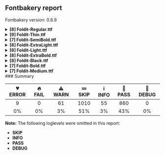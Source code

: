 ## Fontbakery report

Fontbakery version: 0.8.9

<details><summary><b>[8] Foldit-Regular.ttf</b></summary><div><details><summary>💔 <b>ERROR:</b> Check Google Fonts glyph coverage. (<a href="https://font-bakery.readthedocs.io/en/stable/fontbakery/profiles/googlefonts.html#com.google.fonts/check/glyph_coverage">com.google.fonts/check/glyph_coverage</a>)</summary><div>


* 💔 **ERROR** Failed with IndexError: list index out of range
</div></details><details><summary>⚠ <b>WARN:</b> Is there kerning info for non-ligated sequences? (<a href="https://font-bakery.readthedocs.io/en/stable/fontbakery/profiles/googlefonts.html#com.google.fonts/check/kerning_for_non_ligated_sequences">com.google.fonts/check/kerning_for_non_ligated_sequences</a>)</summary><div>


* ⚠ **WARN** GPOS table lacks kerning info for the following non-ligated sequences:

	- f + f

	- f + i

	- i + f

	- f + l

	- l + f 

	- And i + l [code: lacks-kern-info]
</div></details><details><summary>⚠ <b>WARN:</b> Ensure fonts have ScriptLangTags declared on the 'meta' table. (<a href="https://font-bakery.readthedocs.io/en/stable/fontbakery/profiles/googlefonts.html#com.google.fonts/check/meta/script_lang_tags">com.google.fonts/check/meta/script_lang_tags</a>)</summary><div>


* ⚠ **WARN** This font file does not have a 'meta' table. [code: lacks-meta-table]
</div></details><details><summary>⚠ <b>WARN:</b> Check font contains no unreachable glyphs (<a href="https://font-bakery.readthedocs.io/en/stable/fontbakery/profiles/universal.html#com.google.fonts/check/unreachable_glyphs">com.google.fonts/check/unreachable_glyphs</a>)</summary><div>


* ⚠ **WARN** The following glyphs could not be reached by codepoint or substitution rules:

	- uni1EC4.color2

	- uni1EDC.color3

	- uni03060309.case.color4

	- uni1EB4.color3

	- uni0122.color5

	- uni020D.color1

	- uni1EE3.color0

	- Abreve.color2

	- Aringacute.color6

	- uni1EAE.color2 

	- And 3012 more.

Use -F or --full-lists to disable shortening of long lists.
 [code: unreachable-glyphs]
</div></details><details><summary>⚠ <b>WARN:</b> Check if each glyph has the recommended amount of contours. (<a href="https://font-bakery.readthedocs.io/en/stable/fontbakery/profiles/universal.html#com.google.fonts/check/contour_count">com.google.fonts/check/contour_count</a>)</summary><div>


* ⚠ **WARN** This font has a 'Soft Hyphen' character (codepoint 0x00AD) which is supposed to be zero-width and invisible, and is used to mark a hyphenation possibility within a word in the absence of or overriding dictionary hyphenation. It is mostly an obsolete mechanism now, and the character is only included in fonts for legacy codepage coverage. [code: softhyphen]
* ⚠ **WARN** This check inspects the glyph outlines and detects the total number of contours in each of them. The expected values are infered from the typical ammounts of contours observed in a large collection of reference font families. The divergences listed below may simply indicate a significantly different design on some of your glyphs. On the other hand, some of these may flag actual bugs in the font such as glyphs mapped to an incorrect codepoint. Please consider reviewing the design and codepoint assignment of these to make sure they are correct.

The following glyphs do not have the recommended number of contours:

	- Glyph name: one	Contours detected: 2	Expected: 1

	- Glyph name: b	Contours detected: 1	Expected: 2

	- Glyph name: q	Contours detected: 1	Expected: 2

	- Glyph name: section	Contours detected: 1	Expected: 2

	- Glyph name: uni00AD	Contours detected: 1	Expected: 0

	- Glyph name: uni20A9	Contours detected: 6	Expected: 1, 3, 4 or 7

	- Glyph name: b	Contours detected: 1	Expected: 2

	- Glyph name: one	Contours detected: 2	Expected: 1

	- Glyph name: q	Contours detected: 1	Expected: 2

	- Glyph name: section	Contours detected: 1	Expected: 2

	- Glyph name: uni00AD	Contours detected: 1	Expected: 0 

	- And Glyph name: uni20A9	Contours detected: 6	Expected: 1, 3, 4 or 7
 [code: contour-count]
</div></details><details><summary>⚠ <b>WARN:</b> Ensure dotted circle glyph is present and can attach marks. (<a href="https://font-bakery.readthedocs.io/en/stable/fontbakery/profiles/universal.html#com.google.fonts/check/dotted_circle">com.google.fonts/check/dotted_circle</a>)</summary><div>


* ⚠ **WARN** No dotted circle glyph present [code: missing-dotted-circle]
</div></details><details><summary>⚠ <b>WARN:</b> Do outlines contain any jaggy segments? (<a href="https://font-bakery.readthedocs.io/en/stable/fontbakery/profiles/<Section: Outline Correctness Checks>.html#com.google.fonts/check/outline_jaggy_segments">com.google.fonts/check/outline_jaggy_segments</a>)</summary><div>


* ⚠ **WARN** The following glyphs have jaggy segments:

	* colonmonetary (U+20A1): L<<137.0,623.0>--<137.0,100.0>>/L<<137.0,100.0>--<212.0,623.0>> = 8.160774610065934 [code: found-jaggy-segments]
</div></details><details><summary>⚠ <b>WARN:</b> Do outlines contain any semi-vertical or semi-horizontal lines? (<a href="https://font-bakery.readthedocs.io/en/stable/fontbakery/profiles/<Section: Outline Correctness Checks>.html#com.google.fonts/check/outline_semi_vertical">com.google.fonts/check/outline_semi_vertical</a>)</summary><div>


* ⚠ **WARN** The following glyphs have semi-vertical/semi-horizontal lines:

	* M (U+004D): L<<593.0,702.0>--<590.0,0.0>>

	* b (U+0062): L<<134.0,748.0>--<135.0,85.0>>

	* dollar (U+0024): L<<260.0,328.0>--<261.0,85.0>>

	* franc (U+20A3): L<<265.0,170.0>--<150.0,169.0>>

	* plusminus (U+00B1): L<<373.0,171.0>--<45.0,170.0>>

	* q (U+0071): L<<256.0,-200.0>--<255.0,343.0>>

	* sterling (U+00A3): L<<447.0,349.0>--<200.0,348.0>>

	* trademark (U+2122): L<<472.0,442.0>--<471.0,618.0>>

	* uni20BC (U+20BC): L<<182.0,77.0>--<181.0,623.0>>

	* uni20BC (U+20BC): L<<263.0,623.0>--<264.0,100.0>>

	* yen (U+00A5): L<<33.0,247.0>--<166.0,248.0>> 

	* And yen (U+00A5): L<<33.0,336.0>--<164.0,337.0>> [code: found-semi-vertical]
</div></details><br></div></details><details><summary><b>[9] Foldit-Thin.ttf</b></summary><div><details><summary>💔 <b>ERROR:</b> Check Google Fonts glyph coverage. (<a href="https://font-bakery.readthedocs.io/en/stable/fontbakery/profiles/googlefonts.html#com.google.fonts/check/glyph_coverage">com.google.fonts/check/glyph_coverage</a>)</summary><div>


* 💔 **ERROR** Failed with IndexError: list index out of range
</div></details><details><summary>⚠ <b>WARN:</b> Is there kerning info for non-ligated sequences? (<a href="https://font-bakery.readthedocs.io/en/stable/fontbakery/profiles/googlefonts.html#com.google.fonts/check/kerning_for_non_ligated_sequences">com.google.fonts/check/kerning_for_non_ligated_sequences</a>)</summary><div>


* ⚠ **WARN** GPOS table lacks kerning info for the following non-ligated sequences:

	- f + f

	- f + i

	- i + f

	- f + l

	- l + f 

	- And i + l [code: lacks-kern-info]
</div></details><details><summary>⚠ <b>WARN:</b> Ensure fonts have ScriptLangTags declared on the 'meta' table. (<a href="https://font-bakery.readthedocs.io/en/stable/fontbakery/profiles/googlefonts.html#com.google.fonts/check/meta/script_lang_tags">com.google.fonts/check/meta/script_lang_tags</a>)</summary><div>


* ⚠ **WARN** This font file does not have a 'meta' table. [code: lacks-meta-table]
</div></details><details><summary>⚠ <b>WARN:</b> Check font contains no unreachable glyphs (<a href="https://font-bakery.readthedocs.io/en/stable/fontbakery/profiles/universal.html#com.google.fonts/check/unreachable_glyphs">com.google.fonts/check/unreachable_glyphs</a>)</summary><div>


* ⚠ **WARN** The following glyphs could not be reached by codepoint or substitution rules:

	- uni1EC4.color2

	- uni1EDC.color3

	- uni03060309.case.color4

	- uni1EB4.color3

	- uni0122.color5

	- uni020D.color1

	- uni1EE3.color0

	- Abreve.color2

	- Aringacute.color6

	- uni1EAE.color2 

	- And 3012 more.

Use -F or --full-lists to disable shortening of long lists.
 [code: unreachable-glyphs]
</div></details><details><summary>⚠ <b>WARN:</b> Check if each glyph has the recommended amount of contours. (<a href="https://font-bakery.readthedocs.io/en/stable/fontbakery/profiles/universal.html#com.google.fonts/check/contour_count">com.google.fonts/check/contour_count</a>)</summary><div>


* ⚠ **WARN** This font has a 'Soft Hyphen' character (codepoint 0x00AD) which is supposed to be zero-width and invisible, and is used to mark a hyphenation possibility within a word in the absence of or overriding dictionary hyphenation. It is mostly an obsolete mechanism now, and the character is only included in fonts for legacy codepage coverage. [code: softhyphen]
* ⚠ **WARN** This check inspects the glyph outlines and detects the total number of contours in each of them. The expected values are infered from the typical ammounts of contours observed in a large collection of reference font families. The divergences listed below may simply indicate a significantly different design on some of your glyphs. On the other hand, some of these may flag actual bugs in the font such as glyphs mapped to an incorrect codepoint. Please consider reviewing the design and codepoint assignment of these to make sure they are correct.

The following glyphs do not have the recommended number of contours:

	- Glyph name: at	Contours detected: 1	Expected: 2

	- Glyph name: uni00AD	Contours detected: 1	Expected: 0

	- Glyph name: at	Contours detected: 1	Expected: 2 

	- And Glyph name: uni00AD	Contours detected: 1	Expected: 0
 [code: contour-count]
</div></details><details><summary>⚠ <b>WARN:</b> Ensure dotted circle glyph is present and can attach marks. (<a href="https://font-bakery.readthedocs.io/en/stable/fontbakery/profiles/universal.html#com.google.fonts/check/dotted_circle">com.google.fonts/check/dotted_circle</a>)</summary><div>


* ⚠ **WARN** No dotted circle glyph present [code: missing-dotted-circle]
</div></details><details><summary>⚠ <b>WARN:</b> Do any segments have colinear vectors? (<a href="https://font-bakery.readthedocs.io/en/stable/fontbakery/profiles/<Section: Outline Correctness Checks>.html#com.google.fonts/check/outline_colinear_vectors">com.google.fonts/check/outline_colinear_vectors</a>)</summary><div>


* ⚠ **WARN** The following glyphs have colinear vectors:

	* Abreve (U+0102): L<<110.0,781.0>--<91.0,803.0>> -> L<<91.0,803.0>--<60.0,839.0>>

	* Abreve (U+0102): L<<216.0,839.0>--<185.0,803.0>> -> L<<185.0,803.0>--<166.0,781.0>>

	* Ebreve (U+0114): L<<110.0,781.0>--<91.0,803.0>> -> L<<91.0,803.0>--<60.0,839.0>>

	* Ebreve (U+0114): L<<216.0,839.0>--<185.0,803.0>> -> L<<185.0,803.0>--<166.0,781.0>>

	* Gbreve (U+011E): L<<110.0,781.0>--<91.0,803.0>> -> L<<91.0,803.0>--<60.0,839.0>>

	* Gbreve (U+011E): L<<216.0,839.0>--<185.0,803.0>> -> L<<185.0,803.0>--<166.0,781.0>>

	* Ibreve (U+012C): L<<193.0,839.0>--<162.0,803.0>> -> L<<162.0,803.0>--<143.0,781.0>>

	* Ibreve (U+012C): L<<87.0,781.0>--<68.0,803.0>> -> L<<68.0,803.0>--<37.0,839.0>>

	* Lcaron (U+013D): L<<151.0,700.0>--<151.0,699.0>> -> L<<151.0,699.0>--<146.0,570.0>>

	* M (U+004D): L<<343.0,703.0>--<356.0,695.0>> -> L<<356.0,695.0>--<365.0,690.0>> 

	* And 73 more.

Use -F or --full-lists to disable shortening of long lists. [code: found-colinear-vectors]
</div></details><details><summary>⚠ <b>WARN:</b> Do outlines contain any jaggy segments? (<a href="https://font-bakery.readthedocs.io/en/stable/fontbakery/profiles/<Section: Outline Correctness Checks>.html#com.google.fonts/check/outline_jaggy_segments">com.google.fonts/check/outline_jaggy_segments</a>)</summary><div>


* ⚠ **WARN** The following glyphs have jaggy segments:

	* M (U+004D): L<<197.0,-3.0>--<77.0,582.0>>/L<<77.0,582.0>--<77.0,0.0>> = 11.592175410291073

	* M (U+004D): L<<342.0,0.0>--<342.0,579.0>>/L<<342.0,579.0>--<221.0,-3.0>> = 11.744699097555973

	* V (U+0056): L<<47.0,700.0>--<119.0,98.0>>/L<<119.0,98.0>--<183.0,700.0>> = 12.888706108187892

	* colonmonetary (U+20A1): L<<82.0,676.0>--<82.0,377.0>>/L<<82.0,377.0>--<116.0,676.0>> = 6.4873732411041445

	* oslash (U+00F8): L<<124.0,24.0>--<124.0,301.0>>/L<<124.0,301.0>--<74.0,86.0>> = 13.091893064346833

	* oslash (U+00F8): L<<74.0,476.0>--<74.0,177.0>>/L<<74.0,177.0>--<124.0,392.0>> = 13.091893064346833

	* oslashacute (U+01FF): L<<124.0,24.0>--<124.0,301.0>>/L<<124.0,301.0>--<74.0,86.0>> = 13.091893064346833

	* oslashacute (U+01FF): L<<74.0,476.0>--<74.0,177.0>>/L<<74.0,177.0>--<124.0,392.0>> = 13.091893064346833

	* zero (U+0030): L<<200.0,24.0>--<77.0,618.0>>/L<<77.0,618.0>--<77.0,24.0>> = 11.698937608802657 

	* And zero (U+0030): L<<94.0,646.0>--<213.0,73.0>>/L<<213.0,73.0>--<213.0,646.0>> = 11.732346787462378 [code: found-jaggy-segments]
</div></details><details><summary>⚠ <b>WARN:</b> Do outlines contain any semi-vertical or semi-horizontal lines? (<a href="https://font-bakery.readthedocs.io/en/stable/fontbakery/profiles/<Section: Outline Correctness Checks>.html#com.google.fonts/check/outline_semi_vertical">com.google.fonts/check/outline_semi_vertical</a>)</summary><div>


* ⚠ **WARN** The following glyphs have semi-vertical/semi-horizontal lines:

	* Euro (U+20AC): L<<132.0,353.0>--<252.0,354.0>>

	* Euro (U+20AC): L<<132.0,442.0>--<252.0,443.0>>

	* Euro (U+20AC): L<<275.0,330.0>--<132.0,329.0>>

	* Euro (U+20AC): L<<275.0,419.0>--<132.0,418.0>>

	* dollar (U+0024): L<<114.0,24.0>--<113.0,353.0>>

	* g (U+0067): L<<147.0,476.0>--<146.0,-177.0>>

	* gbreve (U+011F): L<<147.0,476.0>--<146.0,-177.0>>

	* gcaron (U+01E7): L<<147.0,476.0>--<146.0,-177.0>>

	* gcircumflex (U+011D): L<<147.0,476.0>--<146.0,-177.0>>

	* gdotaccent (U+0121): L<<147.0,476.0>--<146.0,-177.0>> 

	* And 17 more.

Use -F or --full-lists to disable shortening of long lists. [code: found-semi-vertical]
</div></details><br></div></details><details><summary><b>[7] Foldit-SemiBold.ttf</b></summary><div><details><summary>💔 <b>ERROR:</b> Check Google Fonts glyph coverage. (<a href="https://font-bakery.readthedocs.io/en/stable/fontbakery/profiles/googlefonts.html#com.google.fonts/check/glyph_coverage">com.google.fonts/check/glyph_coverage</a>)</summary><div>


* 💔 **ERROR** Failed with IndexError: list index out of range
</div></details><details><summary>⚠ <b>WARN:</b> Is there kerning info for non-ligated sequences? (<a href="https://font-bakery.readthedocs.io/en/stable/fontbakery/profiles/googlefonts.html#com.google.fonts/check/kerning_for_non_ligated_sequences">com.google.fonts/check/kerning_for_non_ligated_sequences</a>)</summary><div>


* ⚠ **WARN** GPOS table lacks kerning info for the following non-ligated sequences:

	- f + f

	- f + i

	- i + f

	- f + l

	- l + f 

	- And i + l [code: lacks-kern-info]
</div></details><details><summary>⚠ <b>WARN:</b> Ensure fonts have ScriptLangTags declared on the 'meta' table. (<a href="https://font-bakery.readthedocs.io/en/stable/fontbakery/profiles/googlefonts.html#com.google.fonts/check/meta/script_lang_tags">com.google.fonts/check/meta/script_lang_tags</a>)</summary><div>


* ⚠ **WARN** This font file does not have a 'meta' table. [code: lacks-meta-table]
</div></details><details><summary>⚠ <b>WARN:</b> Check font contains no unreachable glyphs (<a href="https://font-bakery.readthedocs.io/en/stable/fontbakery/profiles/universal.html#com.google.fonts/check/unreachable_glyphs">com.google.fonts/check/unreachable_glyphs</a>)</summary><div>


* ⚠ **WARN** The following glyphs could not be reached by codepoint or substitution rules:

	- uni1EC4.color2

	- uni1EDC.color3

	- uni03060309.case.color4

	- uni1EB4.color3

	- uni0122.color5

	- uni020D.color1

	- uni1EE3.color0

	- Abreve.color2

	- Aringacute.color6

	- uni1EAE.color2 

	- And 3012 more.

Use -F or --full-lists to disable shortening of long lists.
 [code: unreachable-glyphs]
</div></details><details><summary>⚠ <b>WARN:</b> Check if each glyph has the recommended amount of contours. (<a href="https://font-bakery.readthedocs.io/en/stable/fontbakery/profiles/universal.html#com.google.fonts/check/contour_count">com.google.fonts/check/contour_count</a>)</summary><div>


* ⚠ **WARN** This font has a 'Soft Hyphen' character (codepoint 0x00AD) which is supposed to be zero-width and invisible, and is used to mark a hyphenation possibility within a word in the absence of or overriding dictionary hyphenation. It is mostly an obsolete mechanism now, and the character is only included in fonts for legacy codepage coverage. [code: softhyphen]
* ⚠ **WARN** This check inspects the glyph outlines and detects the total number of contours in each of them. The expected values are infered from the typical ammounts of contours observed in a large collection of reference font families. The divergences listed below may simply indicate a significantly different design on some of your glyphs. On the other hand, some of these may flag actual bugs in the font such as glyphs mapped to an incorrect codepoint. Please consider reviewing the design and codepoint assignment of these to make sure they are correct.

The following glyphs do not have the recommended number of contours:

	- Glyph name: one	Contours detected: 2	Expected: 1

	- Glyph name: b	Contours detected: 1	Expected: 2

	- Glyph name: q	Contours detected: 1	Expected: 2

	- Glyph name: uni00AD	Contours detected: 1	Expected: 0

	- Glyph name: uni20A6	Contours detected: 4	Expected: 1, 3 or 5

	- Glyph name: uni20A9	Contours detected: 5	Expected: 1, 3, 4 or 7

	- Glyph name: b	Contours detected: 1	Expected: 2

	- Glyph name: one	Contours detected: 2	Expected: 1

	- Glyph name: q	Contours detected: 1	Expected: 2

	- Glyph name: uni00AD	Contours detected: 1	Expected: 0

	- Glyph name: uni20A6	Contours detected: 4	Expected: 1, 3 or 5 

	- And Glyph name: uni20A9	Contours detected: 5	Expected: 1, 3, 4 or 7
 [code: contour-count]
</div></details><details><summary>⚠ <b>WARN:</b> Ensure dotted circle glyph is present and can attach marks. (<a href="https://font-bakery.readthedocs.io/en/stable/fontbakery/profiles/universal.html#com.google.fonts/check/dotted_circle">com.google.fonts/check/dotted_circle</a>)</summary><div>


* ⚠ **WARN** No dotted circle glyph present [code: missing-dotted-circle]
</div></details><details><summary>⚠ <b>WARN:</b> Do outlines contain any semi-vertical or semi-horizontal lines? (<a href="https://font-bakery.readthedocs.io/en/stable/fontbakery/profiles/<Section: Outline Correctness Checks>.html#com.google.fonts/check/outline_semi_vertical">com.google.fonts/check/outline_semi_vertical</a>)</summary><div>


* ⚠ **WARN** The following glyphs have semi-vertical/semi-horizontal lines:

	* M (U+004D): L<<755.0,711.0>--<751.0,0.0>>

	* dollar (U+0024): L<<348.0,309.0>--<349.0,129.0>>

	* franc (U+20A3): L<<327.0,156.0>--<192.0,155.0>>

	* g (U+0067): L<<471.0,385.0>--<470.0,-142.0>>

	* gbreve (U+011F): L<<471.0,385.0>--<470.0,-142.0>>

	* gcaron (U+01E7): L<<471.0,385.0>--<470.0,-142.0>>

	* gcircumflex (U+011D): L<<471.0,385.0>--<470.0,-142.0>>

	* gdotaccent (U+0121): L<<471.0,385.0>--<470.0,-142.0>>

	* greaterequal (U+2265): L<<466.0,112.0>--<40.0,113.0>>

	* k (U+006B): L<<176.0,761.0>--<177.0,0.0>> 

	* And 26 more.

Use -F or --full-lists to disable shortening of long lists. [code: found-semi-vertical]
</div></details><br></div></details><details><summary><b>[8] Foldit-ExtraLight.ttf</b></summary><div><details><summary>💔 <b>ERROR:</b> Check Google Fonts glyph coverage. (<a href="https://font-bakery.readthedocs.io/en/stable/fontbakery/profiles/googlefonts.html#com.google.fonts/check/glyph_coverage">com.google.fonts/check/glyph_coverage</a>)</summary><div>


* 💔 **ERROR** Failed with IndexError: list index out of range
</div></details><details><summary>⚠ <b>WARN:</b> Is there kerning info for non-ligated sequences? (<a href="https://font-bakery.readthedocs.io/en/stable/fontbakery/profiles/googlefonts.html#com.google.fonts/check/kerning_for_non_ligated_sequences">com.google.fonts/check/kerning_for_non_ligated_sequences</a>)</summary><div>


* ⚠ **WARN** GPOS table lacks kerning info for the following non-ligated sequences:

	- f + f

	- f + i

	- i + f

	- f + l

	- l + f 

	- And i + l [code: lacks-kern-info]
</div></details><details><summary>⚠ <b>WARN:</b> Ensure fonts have ScriptLangTags declared on the 'meta' table. (<a href="https://font-bakery.readthedocs.io/en/stable/fontbakery/profiles/googlefonts.html#com.google.fonts/check/meta/script_lang_tags">com.google.fonts/check/meta/script_lang_tags</a>)</summary><div>


* ⚠ **WARN** This font file does not have a 'meta' table. [code: lacks-meta-table]
</div></details><details><summary>⚠ <b>WARN:</b> Check font contains no unreachable glyphs (<a href="https://font-bakery.readthedocs.io/en/stable/fontbakery/profiles/universal.html#com.google.fonts/check/unreachable_glyphs">com.google.fonts/check/unreachable_glyphs</a>)</summary><div>


* ⚠ **WARN** The following glyphs could not be reached by codepoint or substitution rules:

	- uni1EC4.color2

	- uni1EDC.color3

	- uni03060309.case.color4

	- uni1EB4.color3

	- uni0122.color5

	- uni020D.color1

	- uni1EE3.color0

	- Abreve.color2

	- Aringacute.color6

	- uni1EAE.color2 

	- And 3012 more.

Use -F or --full-lists to disable shortening of long lists.
 [code: unreachable-glyphs]
</div></details><details><summary>⚠ <b>WARN:</b> Check if each glyph has the recommended amount of contours. (<a href="https://font-bakery.readthedocs.io/en/stable/fontbakery/profiles/universal.html#com.google.fonts/check/contour_count">com.google.fonts/check/contour_count</a>)</summary><div>


* ⚠ **WARN** This font has a 'Soft Hyphen' character (codepoint 0x00AD) which is supposed to be zero-width and invisible, and is used to mark a hyphenation possibility within a word in the absence of or overriding dictionary hyphenation. It is mostly an obsolete mechanism now, and the character is only included in fonts for legacy codepage coverage. [code: softhyphen]
* ⚠ **WARN** This check inspects the glyph outlines and detects the total number of contours in each of them. The expected values are infered from the typical ammounts of contours observed in a large collection of reference font families. The divergences listed below may simply indicate a significantly different design on some of your glyphs. On the other hand, some of these may flag actual bugs in the font such as glyphs mapped to an incorrect codepoint. Please consider reviewing the design and codepoint assignment of these to make sure they are correct.

The following glyphs do not have the recommended number of contours:

	- Glyph name: one	Contours detected: 2	Expected: 1

	- Glyph name: b	Contours detected: 1	Expected: 2

	- Glyph name: q	Contours detected: 1	Expected: 2

	- Glyph name: uni00AD	Contours detected: 1	Expected: 0

	- Glyph name: b	Contours detected: 1	Expected: 2

	- Glyph name: one	Contours detected: 2	Expected: 1

	- Glyph name: q	Contours detected: 1	Expected: 2 

	- And Glyph name: uni00AD	Contours detected: 1	Expected: 0
 [code: contour-count]
</div></details><details><summary>⚠ <b>WARN:</b> Ensure dotted circle glyph is present and can attach marks. (<a href="https://font-bakery.readthedocs.io/en/stable/fontbakery/profiles/universal.html#com.google.fonts/check/dotted_circle">com.google.fonts/check/dotted_circle</a>)</summary><div>


* ⚠ **WARN** No dotted circle glyph present [code: missing-dotted-circle]
</div></details><details><summary>⚠ <b>WARN:</b> Do outlines contain any jaggy segments? (<a href="https://font-bakery.readthedocs.io/en/stable/fontbakery/profiles/<Section: Outline Correctness Checks>.html#com.google.fonts/check/outline_jaggy_segments">com.google.fonts/check/outline_jaggy_segments</a>)</summary><div>


* ⚠ **WARN** The following glyphs have jaggy segments:

	* M (U+004D): L<<210.0,-3.0>--<87.0,545.0>>/L<<87.0,545.0>--<87.0,0.0>> = 12.650525095506046

	* M (U+004D): L<<369.0,0.0>--<369.0,558.0>>/L<<369.0,558.0>--<245.0,-3.0>> = 12.463907854506944

	* colonmonetary (U+20A1): L<<91.0,667.0>--<91.0,320.0>>/L<<91.0,320.0>--<133.0,667.0>> = 6.9013646904254555

	* zero (U+0030): L<<109.0,638.0>--<228.0,104.0>>/L<<228.0,104.0>--<228.0,638.0>> = 12.56288529009344 

	* And zero (U+0030): L<<211.0,35.0>--<87.0,596.0>>/L<<87.0,596.0>--<87.0,35.0>> = 12.463907854506944 [code: found-jaggy-segments]
</div></details><details><summary>⚠ <b>WARN:</b> Do outlines contain any semi-vertical or semi-horizontal lines? (<a href="https://font-bakery.readthedocs.io/en/stable/fontbakery/profiles/<Section: Outline Correctness Checks>.html#com.google.fonts/check/outline_semi_vertical">com.google.fonts/check/outline_semi_vertical</a>)</summary><div>


* ⚠ **WARN** The following glyphs have semi-vertical/semi-horizontal lines:

	* Euro (U+20AC): L<<142.0,352.0>--<279.0,353.0>>

	* Euro (U+20AC): L<<142.0,441.0>--<279.0,442.0>>

	* Euro (U+20AC): L<<302.0,329.0>--<142.0,328.0>>

	* Euro (U+20AC): L<<302.0,418.0>--<142.0,417.0>>

	* Lcaron (U+013D): L<<136.0,570.0>--<135.0,704.0>>

	* M (U+004D): L<<405.0,691.0>--<404.0,0.0>>

	* dcaron (U+010F): L<<213.0,599.0>--<212.0,733.0>>

	* dollar (U+0024): L<<125.0,381.0>--<124.0,667.0>>

	* dollar (U+0024): L<<158.0,667.0>--<159.0,381.0>>

	* g (U+0067): L<<179.0,467.0>--<178.0,-174.0>> 

	* And 24 more.

Use -F or --full-lists to disable shortening of long lists. [code: found-semi-vertical]
</div></details><br></div></details><details><summary><b>[8] Foldit-Light.ttf</b></summary><div><details><summary>💔 <b>ERROR:</b> Check Google Fonts glyph coverage. (<a href="https://font-bakery.readthedocs.io/en/stable/fontbakery/profiles/googlefonts.html#com.google.fonts/check/glyph_coverage">com.google.fonts/check/glyph_coverage</a>)</summary><div>


* 💔 **ERROR** Failed with IndexError: list index out of range
</div></details><details><summary>⚠ <b>WARN:</b> Is there kerning info for non-ligated sequences? (<a href="https://font-bakery.readthedocs.io/en/stable/fontbakery/profiles/googlefonts.html#com.google.fonts/check/kerning_for_non_ligated_sequences">com.google.fonts/check/kerning_for_non_ligated_sequences</a>)</summary><div>


* ⚠ **WARN** GPOS table lacks kerning info for the following non-ligated sequences:

	- f + f

	- f + i

	- i + f

	- f + l

	- l + f 

	- And i + l [code: lacks-kern-info]
</div></details><details><summary>⚠ <b>WARN:</b> Ensure fonts have ScriptLangTags declared on the 'meta' table. (<a href="https://font-bakery.readthedocs.io/en/stable/fontbakery/profiles/googlefonts.html#com.google.fonts/check/meta/script_lang_tags">com.google.fonts/check/meta/script_lang_tags</a>)</summary><div>


* ⚠ **WARN** This font file does not have a 'meta' table. [code: lacks-meta-table]
</div></details><details><summary>⚠ <b>WARN:</b> Check font contains no unreachable glyphs (<a href="https://font-bakery.readthedocs.io/en/stable/fontbakery/profiles/universal.html#com.google.fonts/check/unreachable_glyphs">com.google.fonts/check/unreachable_glyphs</a>)</summary><div>


* ⚠ **WARN** The following glyphs could not be reached by codepoint or substitution rules:

	- uni1EC4.color2

	- uni1EDC.color3

	- uni03060309.case.color4

	- uni1EB4.color3

	- uni0122.color5

	- uni020D.color1

	- uni1EE3.color0

	- Abreve.color2

	- Aringacute.color6

	- uni1EAE.color2 

	- And 3012 more.

Use -F or --full-lists to disable shortening of long lists.
 [code: unreachable-glyphs]
</div></details><details><summary>⚠ <b>WARN:</b> Check if each glyph has the recommended amount of contours. (<a href="https://font-bakery.readthedocs.io/en/stable/fontbakery/profiles/universal.html#com.google.fonts/check/contour_count">com.google.fonts/check/contour_count</a>)</summary><div>


* ⚠ **WARN** This font has a 'Soft Hyphen' character (codepoint 0x00AD) which is supposed to be zero-width and invisible, and is used to mark a hyphenation possibility within a word in the absence of or overriding dictionary hyphenation. It is mostly an obsolete mechanism now, and the character is only included in fonts for legacy codepage coverage. [code: softhyphen]
* ⚠ **WARN** This check inspects the glyph outlines and detects the total number of contours in each of them. The expected values are infered from the typical ammounts of contours observed in a large collection of reference font families. The divergences listed below may simply indicate a significantly different design on some of your glyphs. On the other hand, some of these may flag actual bugs in the font such as glyphs mapped to an incorrect codepoint. Please consider reviewing the design and codepoint assignment of these to make sure they are correct.

The following glyphs do not have the recommended number of contours:

	- Glyph name: one	Contours detected: 2	Expected: 1

	- Glyph name: b	Contours detected: 1	Expected: 2

	- Glyph name: q	Contours detected: 1	Expected: 2

	- Glyph name: uni00AD	Contours detected: 1	Expected: 0

	- Glyph name: b	Contours detected: 1	Expected: 2

	- Glyph name: one	Contours detected: 2	Expected: 1

	- Glyph name: q	Contours detected: 1	Expected: 2 

	- And Glyph name: uni00AD	Contours detected: 1	Expected: 0
 [code: contour-count]
</div></details><details><summary>⚠ <b>WARN:</b> Ensure dotted circle glyph is present and can attach marks. (<a href="https://font-bakery.readthedocs.io/en/stable/fontbakery/profiles/universal.html#com.google.fonts/check/dotted_circle">com.google.fonts/check/dotted_circle</a>)</summary><div>


* ⚠ **WARN** No dotted circle glyph present [code: missing-dotted-circle]
</div></details><details><summary>⚠ <b>WARN:</b> Do outlines contain any jaggy segments? (<a href="https://font-bakery.readthedocs.io/en/stable/fontbakery/profiles/<Section: Outline Correctness Checks>.html#com.google.fonts/check/outline_jaggy_segments">com.google.fonts/check/outline_jaggy_segments</a>)</summary><div>


* ⚠ **WARN** The following glyphs have jaggy segments:

	* M (U+004D): L<<422.0,0.0>--<422.0,522.0>>/L<<422.0,522.0>--<292.0,-3.0>> = 13.907777809854704

	* colonmonetary (U+20A1): L<<109.0,650.0>--<109.0,222.0>>/L<<109.0,222.0>--<164.0,650.0>> = 7.322644008425584

	* zero (U+0030): L<<137.0,624.0>--<256.0,156.0>>/L<<256.0,156.0>--<256.0,624.0>> = 14.266461332998118 

	* And zero (U+0030): L<<233.0,55.0>--<105.0,560.0>>/L<<105.0,560.0>--<105.0,55.0>> = 14.222960896604942 [code: found-jaggy-segments]
</div></details><details><summary>⚠ <b>WARN:</b> Do outlines contain any semi-vertical or semi-horizontal lines? (<a href="https://font-bakery.readthedocs.io/en/stable/fontbakery/profiles/<Section: Outline Correctness Checks>.html#com.google.fonts/check/outline_semi_vertical">com.google.fonts/check/outline_semi_vertical</a>)</summary><div>


* ⚠ **WARN** The following glyphs have semi-vertical/semi-horizontal lines:

	* G (U+0047): L<<147.0,389.0>--<270.0,390.0>>

	* Gbreve (U+011E): L<<147.0,389.0>--<270.0,390.0>>

	* Gcaron (U+01E6): L<<147.0,389.0>--<270.0,390.0>>

	* Gcircumflex (U+011C): L<<147.0,389.0>--<270.0,390.0>>

	* Gdotaccent (U+0120): L<<147.0,389.0>--<270.0,390.0>>

	* M (U+004D): L<<479.0,696.0>--<478.0,0.0>>

	* T (U+0054): L<<166.0,0.0>--<167.0,650.0>>

	* Tbar (U+0166): L<<166.0,388.0>--<167.0,650.0>>

	* Tcaron (U+0164): L<<166.0,0.0>--<167.0,650.0>>

	* dollar (U+0024): L<<146.0,389.0>--<145.0,650.0>> 

	* And 31 more.

Use -F or --full-lists to disable shortening of long lists. [code: found-semi-vertical]
</div></details><br></div></details><details><summary><b>[8] Foldit-ExtraBold.ttf</b></summary><div><details><summary>💔 <b>ERROR:</b> Check Google Fonts glyph coverage. (<a href="https://font-bakery.readthedocs.io/en/stable/fontbakery/profiles/googlefonts.html#com.google.fonts/check/glyph_coverage">com.google.fonts/check/glyph_coverage</a>)</summary><div>


* 💔 **ERROR** Failed with IndexError: list index out of range
</div></details><details><summary>⚠ <b>WARN:</b> Is there kerning info for non-ligated sequences? (<a href="https://font-bakery.readthedocs.io/en/stable/fontbakery/profiles/googlefonts.html#com.google.fonts/check/kerning_for_non_ligated_sequences">com.google.fonts/check/kerning_for_non_ligated_sequences</a>)</summary><div>


* ⚠ **WARN** GPOS table lacks kerning info for the following non-ligated sequences:

	- f + f

	- f + i

	- i + f

	- f + l

	- l + f 

	- And i + l [code: lacks-kern-info]
</div></details><details><summary>⚠ <b>WARN:</b> Ensure fonts have ScriptLangTags declared on the 'meta' table. (<a href="https://font-bakery.readthedocs.io/en/stable/fontbakery/profiles/googlefonts.html#com.google.fonts/check/meta/script_lang_tags">com.google.fonts/check/meta/script_lang_tags</a>)</summary><div>


* ⚠ **WARN** This font file does not have a 'meta' table. [code: lacks-meta-table]
</div></details><details><summary>⚠ <b>WARN:</b> Check font contains no unreachable glyphs (<a href="https://font-bakery.readthedocs.io/en/stable/fontbakery/profiles/universal.html#com.google.fonts/check/unreachable_glyphs">com.google.fonts/check/unreachable_glyphs</a>)</summary><div>


* ⚠ **WARN** The following glyphs could not be reached by codepoint or substitution rules:

	- uni1EC4.color2

	- uni1EDC.color3

	- uni03060309.case.color4

	- uni1EB4.color3

	- uni0122.color5

	- uni020D.color1

	- uni1EE3.color0

	- Abreve.color2

	- Aringacute.color6

	- uni1EAE.color2 

	- And 3012 more.

Use -F or --full-lists to disable shortening of long lists.
 [code: unreachable-glyphs]
</div></details><details><summary>⚠ <b>WARN:</b> Check if each glyph has the recommended amount of contours. (<a href="https://font-bakery.readthedocs.io/en/stable/fontbakery/profiles/universal.html#com.google.fonts/check/contour_count">com.google.fonts/check/contour_count</a>)</summary><div>


* ⚠ **WARN** This font has a 'Soft Hyphen' character (codepoint 0x00AD) which is supposed to be zero-width and invisible, and is used to mark a hyphenation possibility within a word in the absence of or overriding dictionary hyphenation. It is mostly an obsolete mechanism now, and the character is only included in fonts for legacy codepage coverage. [code: softhyphen]
* ⚠ **WARN** This check inspects the glyph outlines and detects the total number of contours in each of them. The expected values are infered from the typical ammounts of contours observed in a large collection of reference font families. The divergences listed below may simply indicate a significantly different design on some of your glyphs. On the other hand, some of these may flag actual bugs in the font such as glyphs mapped to an incorrect codepoint. Please consider reviewing the design and codepoint assignment of these to make sure they are correct.

The following glyphs do not have the recommended number of contours:

	- Glyph name: one	Contours detected: 2	Expected: 1

	- Glyph name: b	Contours detected: 1	Expected: 2

	- Glyph name: uni00AD	Contours detected: 1	Expected: 0

	- Glyph name: thorn	Contours detected: 3	Expected: 2

	- Glyph name: uni20A6	Contours detected: 2	Expected: 1, 3 or 5

	- Glyph name: uni20A9	Contours detected: 5	Expected: 1, 3, 4 or 7

	- Glyph name: b	Contours detected: 1	Expected: 2

	- Glyph name: one	Contours detected: 2	Expected: 1

	- Glyph name: thorn	Contours detected: 3	Expected: 2

	- Glyph name: uni00AD	Contours detected: 1	Expected: 0

	- Glyph name: uni20A6	Contours detected: 2	Expected: 1, 3 or 5 

	- And Glyph name: uni20A9	Contours detected: 5	Expected: 1, 3, 4 or 7
 [code: contour-count]
</div></details><details><summary>⚠ <b>WARN:</b> Ensure dotted circle glyph is present and can attach marks. (<a href="https://font-bakery.readthedocs.io/en/stable/fontbakery/profiles/universal.html#com.google.fonts/check/dotted_circle">com.google.fonts/check/dotted_circle</a>)</summary><div>


* ⚠ **WARN** No dotted circle glyph present [code: missing-dotted-circle]
</div></details><details><summary>⚠ <b>WARN:</b> Do outlines contain any jaggy segments? (<a href="https://font-bakery.readthedocs.io/en/stable/fontbakery/profiles/<Section: Outline Correctness Checks>.html#com.google.fonts/check/outline_jaggy_segments">com.google.fonts/check/outline_jaggy_segments</a>)</summary><div>


* ⚠ **WARN** The following glyphs have jaggy segments:

	* q (U+0071): L<<517.0,-200.0>--<516.0,83.0>>/L<<516.0,83.0>--<516.0,0.0>> = 0.20245774221736668 [code: found-jaggy-segments]
</div></details><details><summary>⚠ <b>WARN:</b> Do outlines contain any semi-vertical or semi-horizontal lines? (<a href="https://font-bakery.readthedocs.io/en/stable/fontbakery/profiles/<Section: Outline Correctness Checks>.html#com.google.fonts/check/outline_semi_vertical">com.google.fonts/check/outline_semi_vertical</a>)</summary><div>


* ⚠ **WARN** The following glyphs have semi-vertical/semi-horizontal lines:

	* T (U+0054): L<<277.0,0.0>--<278.0,519.0>>

	* Tcaron (U+0164): L<<277.0,0.0>--<278.0,519.0>>

	* ae (U+00E6): L<<1026.0,218.0>--<738.0,217.0>>

	* aeacute (U+01FD): L<<1026.0,218.0>--<738.0,217.0>>

	* ampersand (U+0026): L<<941.0,1.0>--<714.0,0.0>>

	* b (U+0062): L<<251.0,783.0>--<252.0,206.0>>

	* e (U+0065): L<<532.0,218.0>--<243.0,217.0>>

	* eacute (U+00E9): L<<532.0,218.0>--<243.0,217.0>>

	* ebreve (U+0115): L<<532.0,218.0>--<243.0,217.0>>

	* ecaron (U+011B): L<<532.0,218.0>--<243.0,217.0>> 

	* And 49 more.

Use -F or --full-lists to disable shortening of long lists. [code: found-semi-vertical]
</div></details><br></div></details><details><summary><b>[8] Foldit-Black.ttf</b></summary><div><details><summary>💔 <b>ERROR:</b> Check Google Fonts glyph coverage. (<a href="https://font-bakery.readthedocs.io/en/stable/fontbakery/profiles/googlefonts.html#com.google.fonts/check/glyph_coverage">com.google.fonts/check/glyph_coverage</a>)</summary><div>


* 💔 **ERROR** Failed with IndexError: list index out of range
</div></details><details><summary>⚠ <b>WARN:</b> Is there kerning info for non-ligated sequences? (<a href="https://font-bakery.readthedocs.io/en/stable/fontbakery/profiles/googlefonts.html#com.google.fonts/check/kerning_for_non_ligated_sequences">com.google.fonts/check/kerning_for_non_ligated_sequences</a>)</summary><div>


* ⚠ **WARN** GPOS table lacks kerning info for the following non-ligated sequences:

	- f + f

	- f + i

	- i + f

	- f + l

	- l + f 

	- And i + l [code: lacks-kern-info]
</div></details><details><summary>⚠ <b>WARN:</b> Ensure fonts have ScriptLangTags declared on the 'meta' table. (<a href="https://font-bakery.readthedocs.io/en/stable/fontbakery/profiles/googlefonts.html#com.google.fonts/check/meta/script_lang_tags">com.google.fonts/check/meta/script_lang_tags</a>)</summary><div>


* ⚠ **WARN** This font file does not have a 'meta' table. [code: lacks-meta-table]
</div></details><details><summary>⚠ <b>WARN:</b> Check font contains no unreachable glyphs (<a href="https://font-bakery.readthedocs.io/en/stable/fontbakery/profiles/universal.html#com.google.fonts/check/unreachable_glyphs">com.google.fonts/check/unreachable_glyphs</a>)</summary><div>


* ⚠ **WARN** The following glyphs could not be reached by codepoint or substitution rules:

	- uni1EC4.color2

	- uni1EDC.color3

	- uni03060309.case.color4

	- uni1EB4.color3

	- uni0122.color5

	- uni020D.color1

	- uni1EE3.color0

	- Abreve.color2

	- Aringacute.color6

	- uni1EAE.color2 

	- And 3012 more.

Use -F or --full-lists to disable shortening of long lists.
 [code: unreachable-glyphs]
</div></details><details><summary>⚠ <b>WARN:</b> Check if each glyph has the recommended amount of contours. (<a href="https://font-bakery.readthedocs.io/en/stable/fontbakery/profiles/universal.html#com.google.fonts/check/contour_count">com.google.fonts/check/contour_count</a>)</summary><div>


* ⚠ **WARN** This font has a 'Soft Hyphen' character (codepoint 0x00AD) which is supposed to be zero-width and invisible, and is used to mark a hyphenation possibility within a word in the absence of or overriding dictionary hyphenation. It is mostly an obsolete mechanism now, and the character is only included in fonts for legacy codepage coverage. [code: softhyphen]
* ⚠ **WARN** This check inspects the glyph outlines and detects the total number of contours in each of them. The expected values are infered from the typical ammounts of contours observed in a large collection of reference font families. The divergences listed below may simply indicate a significantly different design on some of your glyphs. On the other hand, some of these may flag actual bugs in the font such as glyphs mapped to an incorrect codepoint. Please consider reviewing the design and codepoint assignment of these to make sure they are correct.

The following glyphs do not have the recommended number of contours:

	- Glyph name: one	Contours detected: 2	Expected: 1

	- Glyph name: b	Contours detected: 1	Expected: 2

	- Glyph name: uni00AD	Contours detected: 1	Expected: 0

	- Glyph name: thorn	Contours detected: 3	Expected: 2

	- Glyph name: uni20A6	Contours detected: 2	Expected: 1, 3 or 5

	- Glyph name: uni20A9	Contours detected: 5	Expected: 1, 3, 4 or 7

	- Glyph name: b	Contours detected: 1	Expected: 2

	- Glyph name: one	Contours detected: 2	Expected: 1

	- Glyph name: thorn	Contours detected: 3	Expected: 2

	- Glyph name: uni00AD	Contours detected: 1	Expected: 0

	- Glyph name: uni20A6	Contours detected: 2	Expected: 1, 3 or 5 

	- And Glyph name: uni20A9	Contours detected: 5	Expected: 1, 3, 4 or 7
 [code: contour-count]
</div></details><details><summary>⚠ <b>WARN:</b> Ensure dotted circle glyph is present and can attach marks. (<a href="https://font-bakery.readthedocs.io/en/stable/fontbakery/profiles/universal.html#com.google.fonts/check/dotted_circle">com.google.fonts/check/dotted_circle</a>)</summary><div>


* ⚠ **WARN** No dotted circle glyph present [code: missing-dotted-circle]
</div></details><details><summary>⚠ <b>WARN:</b> Do outlines contain any jaggy segments? (<a href="https://font-bakery.readthedocs.io/en/stable/fontbakery/profiles/<Section: Outline Correctness Checks>.html#com.google.fonts/check/outline_jaggy_segments">com.google.fonts/check/outline_jaggy_segments</a>)</summary><div>


* ⚠ **WARN** The following glyphs have jaggy segments:

	* asterisk (U+002A): L<<225.0,442.0>--<211.0,351.0>>/L<<211.0,351.0>--<271.0,730.0>> = 0.24975216281029114

	* d (U+0064): L<<862.0,289.0>--<861.0,290.0>>/L<<861.0,290.0>--<863.0,287.0>> = 11.309932474020227

	* dcaron (U+010F): L<<862.0,289.0>--<861.0,290.0>>/L<<861.0,290.0>--<863.0,287.0>> = 11.309932474020227

	* dcroat (U+0111): L<<862.0,289.0>--<861.0,290.0>>/L<<861.0,290.0>--<863.0,287.0>> = 11.309932474020227

	* dong (U+20AB): L<<852.0,319.0>--<849.0,322.0>>/L<<849.0,322.0>--<853.0,317.0>> = 6.3401917459097925

	* oe (U+0153): L<<1201.0,221.0>--<842.0,220.0>>/L<<842.0,220.0>--<842.0,220.0>> = 0.15959785884710373

	* p (U+0070): L<<36.0,241.0>--<39.0,238.0>>/L<<39.0,238.0>--<35.0,243.0>> = 6.340191745909908 

	* And uni01C6 (U+01C6): L<<862.0,289.0>--<861.0,290.0>>/L<<861.0,290.0>--<863.0,287.0>> = 11.309932474020227 [code: found-jaggy-segments]
</div></details><details><summary>⚠ <b>WARN:</b> Do outlines contain any semi-vertical or semi-horizontal lines? (<a href="https://font-bakery.readthedocs.io/en/stable/fontbakery/profiles/<Section: Outline Correctness Checks>.html#com.google.fonts/check/outline_semi_vertical">com.google.fonts/check/outline_semi_vertical</a>)</summary><div>


* ⚠ **WARN** The following glyphs have semi-vertical/semi-horizontal lines:

	* Euro (U+20AC): L<<344.0,333.0>--<824.0,334.0>>

	* Euro (U+20AC): L<<344.0,422.0>--<824.0,423.0>>

	* Euro (U+20AC): L<<847.0,310.0>--<344.0,309.0>>

	* Euro (U+20AC): L<<847.0,399.0>--<344.0,398.0>>

	* G (U+0047): L<<299.0,466.0>--<728.0,467.0>>

	* Gbreve (U+011E): L<<299.0,466.0>--<728.0,467.0>>

	* Gcaron (U+01E6): L<<299.0,466.0>--<728.0,467.0>>

	* Gcircumflex (U+011C): L<<299.0,466.0>--<728.0,467.0>>

	* Gdotaccent (U+0120): L<<299.0,466.0>--<728.0,467.0>>

	* T (U+0054): L<<305.0,0.0>--<306.0,486.0>> 

	* And 63 more.

Use -F or --full-lists to disable shortening of long lists. [code: found-semi-vertical]
</div></details><br></div></details><details><summary><b>[7] Foldit-Bold.ttf</b></summary><div><details><summary>💔 <b>ERROR:</b> Check Google Fonts glyph coverage. (<a href="https://font-bakery.readthedocs.io/en/stable/fontbakery/profiles/googlefonts.html#com.google.fonts/check/glyph_coverage">com.google.fonts/check/glyph_coverage</a>)</summary><div>


* 💔 **ERROR** Failed with IndexError: list index out of range
</div></details><details><summary>⚠ <b>WARN:</b> Is there kerning info for non-ligated sequences? (<a href="https://font-bakery.readthedocs.io/en/stable/fontbakery/profiles/googlefonts.html#com.google.fonts/check/kerning_for_non_ligated_sequences">com.google.fonts/check/kerning_for_non_ligated_sequences</a>)</summary><div>


* ⚠ **WARN** GPOS table lacks kerning info for the following non-ligated sequences:

	- f + f

	- f + i

	- i + f

	- f + l

	- l + f 

	- And i + l [code: lacks-kern-info]
</div></details><details><summary>⚠ <b>WARN:</b> Ensure fonts have ScriptLangTags declared on the 'meta' table. (<a href="https://font-bakery.readthedocs.io/en/stable/fontbakery/profiles/googlefonts.html#com.google.fonts/check/meta/script_lang_tags">com.google.fonts/check/meta/script_lang_tags</a>)</summary><div>


* ⚠ **WARN** This font file does not have a 'meta' table. [code: lacks-meta-table]
</div></details><details><summary>⚠ <b>WARN:</b> Check font contains no unreachable glyphs (<a href="https://font-bakery.readthedocs.io/en/stable/fontbakery/profiles/universal.html#com.google.fonts/check/unreachable_glyphs">com.google.fonts/check/unreachable_glyphs</a>)</summary><div>


* ⚠ **WARN** The following glyphs could not be reached by codepoint or substitution rules:

	- uni1EC4.color2

	- uni1EDC.color3

	- uni03060309.case.color4

	- uni1EB4.color3

	- uni0122.color5

	- uni020D.color1

	- uni1EE3.color0

	- Abreve.color2

	- Aringacute.color6

	- uni1EAE.color2 

	- And 3012 more.

Use -F or --full-lists to disable shortening of long lists.
 [code: unreachable-glyphs]
</div></details><details><summary>⚠ <b>WARN:</b> Check if each glyph has the recommended amount of contours. (<a href="https://font-bakery.readthedocs.io/en/stable/fontbakery/profiles/universal.html#com.google.fonts/check/contour_count">com.google.fonts/check/contour_count</a>)</summary><div>


* ⚠ **WARN** This font has a 'Soft Hyphen' character (codepoint 0x00AD) which is supposed to be zero-width and invisible, and is used to mark a hyphenation possibility within a word in the absence of or overriding dictionary hyphenation. It is mostly an obsolete mechanism now, and the character is only included in fonts for legacy codepage coverage. [code: softhyphen]
* ⚠ **WARN** This check inspects the glyph outlines and detects the total number of contours in each of them. The expected values are infered from the typical ammounts of contours observed in a large collection of reference font families. The divergences listed below may simply indicate a significantly different design on some of your glyphs. On the other hand, some of these may flag actual bugs in the font such as glyphs mapped to an incorrect codepoint. Please consider reviewing the design and codepoint assignment of these to make sure they are correct.

The following glyphs do not have the recommended number of contours:

	- Glyph name: one	Contours detected: 2	Expected: 1

	- Glyph name: b	Contours detected: 1	Expected: 2

	- Glyph name: q	Contours detected: 1	Expected: 2

	- Glyph name: uni00AD	Contours detected: 1	Expected: 0

	- Glyph name: thorn	Contours detected: 3	Expected: 2

	- Glyph name: uni20A6	Contours detected: 4	Expected: 1, 3 or 5

	- Glyph name: uni20A9	Contours detected: 5	Expected: 1, 3, 4 or 7

	- Glyph name: b	Contours detected: 1	Expected: 2

	- Glyph name: one	Contours detected: 2	Expected: 1

	- Glyph name: q	Contours detected: 1	Expected: 2 

	- And 4 more.

Use -F or --full-lists to disable shortening of long lists.
 [code: contour-count]
</div></details><details><summary>⚠ <b>WARN:</b> Ensure dotted circle glyph is present and can attach marks. (<a href="https://font-bakery.readthedocs.io/en/stable/fontbakery/profiles/universal.html#com.google.fonts/check/dotted_circle">com.google.fonts/check/dotted_circle</a>)</summary><div>


* ⚠ **WARN** No dotted circle glyph present [code: missing-dotted-circle]
</div></details><details><summary>⚠ <b>WARN:</b> Do outlines contain any semi-vertical or semi-horizontal lines? (<a href="https://font-bakery.readthedocs.io/en/stable/fontbakery/profiles/<Section: Outline Correctness Checks>.html#com.google.fonts/check/outline_semi_vertical">com.google.fonts/check/outline_semi_vertical</a>)</summary><div>


* ⚠ **WARN** The following glyphs have semi-vertical/semi-horizontal lines:

	* Euro (U+20AC): L<<263.0,341.0>--<605.0,342.0>>

	* Euro (U+20AC): L<<263.0,430.0>--<605.0,431.0>>

	* Euro (U+20AC): L<<628.0,318.0>--<263.0,317.0>>

	* Euro (U+20AC): L<<628.0,407.0>--<263.0,406.0>>

	* G (U+0047): L<<232.0,432.0>--<524.0,433.0>>

	* Gbreve (U+011E): L<<232.0,432.0>--<524.0,433.0>>

	* Gcaron (U+01E6): L<<232.0,432.0>--<524.0,433.0>>

	* Gcircumflex (U+011C): L<<232.0,432.0>--<524.0,433.0>>

	* Gdotaccent (U+0120): L<<232.0,432.0>--<524.0,433.0>>

	* M (U+004D): L<<42.0,722.0>--<188.0,723.0>> 

	* And 60 more.

Use -F or --full-lists to disable shortening of long lists. [code: found-semi-vertical]
</div></details><br></div></details><details><summary><b>[7] Foldit-Medium.ttf</b></summary><div><details><summary>💔 <b>ERROR:</b> Check Google Fonts glyph coverage. (<a href="https://font-bakery.readthedocs.io/en/stable/fontbakery/profiles/googlefonts.html#com.google.fonts/check/glyph_coverage">com.google.fonts/check/glyph_coverage</a>)</summary><div>


* 💔 **ERROR** Failed with IndexError: list index out of range
</div></details><details><summary>⚠ <b>WARN:</b> Is there kerning info for non-ligated sequences? (<a href="https://font-bakery.readthedocs.io/en/stable/fontbakery/profiles/googlefonts.html#com.google.fonts/check/kerning_for_non_ligated_sequences">com.google.fonts/check/kerning_for_non_ligated_sequences</a>)</summary><div>


* ⚠ **WARN** GPOS table lacks kerning info for the following non-ligated sequences:

	- f + f

	- f + i

	- i + f

	- f + l

	- l + f 

	- And i + l [code: lacks-kern-info]
</div></details><details><summary>⚠ <b>WARN:</b> Ensure fonts have ScriptLangTags declared on the 'meta' table. (<a href="https://font-bakery.readthedocs.io/en/stable/fontbakery/profiles/googlefonts.html#com.google.fonts/check/meta/script_lang_tags">com.google.fonts/check/meta/script_lang_tags</a>)</summary><div>


* ⚠ **WARN** This font file does not have a 'meta' table. [code: lacks-meta-table]
</div></details><details><summary>⚠ <b>WARN:</b> Check font contains no unreachable glyphs (<a href="https://font-bakery.readthedocs.io/en/stable/fontbakery/profiles/universal.html#com.google.fonts/check/unreachable_glyphs">com.google.fonts/check/unreachable_glyphs</a>)</summary><div>


* ⚠ **WARN** The following glyphs could not be reached by codepoint or substitution rules:

	- uni1EC4.color2

	- uni1EDC.color3

	- uni03060309.case.color4

	- uni1EB4.color3

	- uni0122.color5

	- uni020D.color1

	- uni1EE3.color0

	- Abreve.color2

	- Aringacute.color6

	- uni1EAE.color2 

	- And 3012 more.

Use -F or --full-lists to disable shortening of long lists.
 [code: unreachable-glyphs]
</div></details><details><summary>⚠ <b>WARN:</b> Check if each glyph has the recommended amount of contours. (<a href="https://font-bakery.readthedocs.io/en/stable/fontbakery/profiles/universal.html#com.google.fonts/check/contour_count">com.google.fonts/check/contour_count</a>)</summary><div>


* ⚠ **WARN** This font has a 'Soft Hyphen' character (codepoint 0x00AD) which is supposed to be zero-width and invisible, and is used to mark a hyphenation possibility within a word in the absence of or overriding dictionary hyphenation. It is mostly an obsolete mechanism now, and the character is only included in fonts for legacy codepage coverage. [code: softhyphen]
* ⚠ **WARN** This check inspects the glyph outlines and detects the total number of contours in each of them. The expected values are infered from the typical ammounts of contours observed in a large collection of reference font families. The divergences listed below may simply indicate a significantly different design on some of your glyphs. On the other hand, some of these may flag actual bugs in the font such as glyphs mapped to an incorrect codepoint. Please consider reviewing the design and codepoint assignment of these to make sure they are correct.

The following glyphs do not have the recommended number of contours:

	- Glyph name: one	Contours detected: 2	Expected: 1

	- Glyph name: b	Contours detected: 1	Expected: 2

	- Glyph name: q	Contours detected: 1	Expected: 2

	- Glyph name: uni00AD	Contours detected: 1	Expected: 0

	- Glyph name: uni20A6	Contours detected: 4	Expected: 1, 3 or 5

	- Glyph name: uni20A9	Contours detected: 6	Expected: 1, 3, 4 or 7

	- Glyph name: b	Contours detected: 1	Expected: 2

	- Glyph name: one	Contours detected: 2	Expected: 1

	- Glyph name: q	Contours detected: 1	Expected: 2

	- Glyph name: uni00AD	Contours detected: 1	Expected: 0

	- Glyph name: uni20A6	Contours detected: 4	Expected: 1, 3 or 5 

	- And Glyph name: uni20A9	Contours detected: 6	Expected: 1, 3, 4 or 7
 [code: contour-count]
</div></details><details><summary>⚠ <b>WARN:</b> Ensure dotted circle glyph is present and can attach marks. (<a href="https://font-bakery.readthedocs.io/en/stable/fontbakery/profiles/universal.html#com.google.fonts/check/dotted_circle">com.google.fonts/check/dotted_circle</a>)</summary><div>


* ⚠ **WARN** No dotted circle glyph present [code: missing-dotted-circle]
</div></details><details><summary>⚠ <b>WARN:</b> Do outlines contain any semi-vertical or semi-horizontal lines? (<a href="https://font-bakery.readthedocs.io/en/stable/fontbakery/profiles/<Section: Outline Correctness Checks>.html#com.google.fonts/check/outline_semi_vertical">com.google.fonts/check/outline_semi_vertical</a>)</summary><div>


* ⚠ **WARN** The following glyphs have semi-vertical/semi-horizontal lines:

	* Euro (U+20AC): L<<220.0,345.0>--<491.0,346.0>>

	* Euro (U+20AC): L<<220.0,434.0>--<491.0,435.0>>

	* Euro (U+20AC): L<<514.0,322.0>--<220.0,321.0>>

	* Euro (U+20AC): L<<514.0,411.0>--<220.0,410.0>>

	* G (U+0047): L<<196.0,414.0>--<418.0,415.0>>

	* Gbreve (U+011E): L<<196.0,414.0>--<418.0,415.0>>

	* Gcaron (U+01E6): L<<196.0,414.0>--<418.0,415.0>>

	* Gcircumflex (U+011C): L<<196.0,414.0>--<418.0,415.0>>

	* Gdotaccent (U+0120): L<<196.0,414.0>--<418.0,415.0>>

	* M (U+004D): L<<706.0,709.0>--<702.0,0.0>> 

	* And 44 more.

Use -F or --full-lists to disable shortening of long lists. [code: found-semi-vertical]
</div></details><br></div></details>
### Summary

| 💔 ERROR | 🔥 FAIL | ⚠ WARN | 💤 SKIP | ℹ INFO | 🍞 PASS | 🔎 DEBUG |
|:-----:|:----:|:----:|:----:|:----:|:----:|:----:|
| 9 | 0 | 61 | 1010 | 55 | 860 | 0 |
| 0% | 0% | 3% | 51% | 3% | 43% | 0% |

**Note:** The following loglevels were omitted in this report:
* **SKIP**
* **INFO**
* **PASS**
* **DEBUG**
